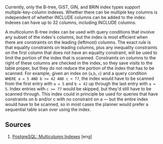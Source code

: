 Currently, only the B-tree, GiST, GIN, and BRIN index types support multiple-key-column indexes. Whether there can be multiple key columns is independent of whether INCLUDE columns can be added to the index. Indexes can have up to 32 columns, including INCLUDE columns.

A multicolumn B-tree index can be used with query conditions that involve any subset of the index's columns, but the index is most efficient when there are constraints on the leading (leftmost) columns. The exact rule is that equality constraints on leading columns, plus any inequality constraints on the first column that does not have an equality constraint, will be used to limit the portion of the index that is scanned. Constraints on columns to the right of these columns are checked in the index, so they save visits to the table proper, but they do not reduce the portion of the index that has to be scanned. For example, given an index on (```a```,```b```, ```c```) and a query condition ```WHERE a = 5 AND b >= 42 AND c < 77```, the index would have to be scanned from the first entry with ```a = 5``` and ```b = 42``` up through the last entry with ```a = 5```. Index entries with ```c >= 77``` would be skipped, but they'd still have to be scanned through. This index could in principle be used for queries that have constraints on b and/or c with no constraint on a — but the entire index would have to be scanned, so in most cases the planner would prefer a sequential table scan over using the index.

## Sources
1. [PostgreSQL: Multicolumn Indexes](https://www.postgresql.org/docs/current/indexes-multicolumn.html) [eng]